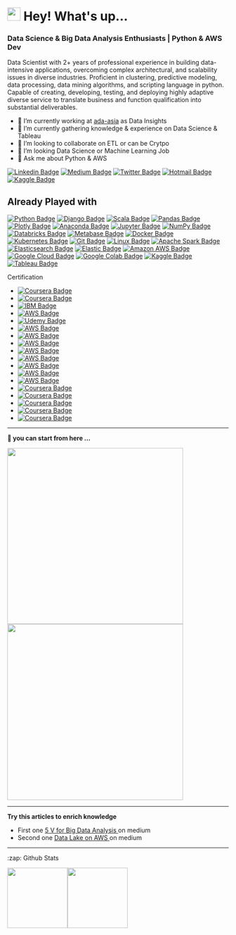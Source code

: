 <h1><img src="https://emojis.slackmojis.com/emojis/images/1531849430/4246/blob-sunglasses.gif?1531849430" width="30"/> Hey! What's up...</h1>

### Data Science & Big Data Analysis Enthusiasts | Python & AWS Dev 

<!-- **uannabi/uannabi** is a ✨ _special_ ✨ repository because its `README.md` (this file) appears on your GitHub profile. -->

Data Scientist with 2+ years of professional experience in building data-intensive applications, overcoming complex architectural, and scalability issues in diverse industries. Proficient in clustering, predictive modeling, data processing, data mining algorithms, and scripting language in python. Capable of creating, developing, testing, and deploying highly adaptive diverse service to translate business and function qualification into substantial deliverables. 
<br>


- 🔭 I’m currently working at [ada-asia](https://ada-asia.com/) as Data Insights
- 🌱 I’m currently gathering knowledge & experience on Data Science  & Tableau 
- 👯 I’m looking to collaborate on ETL or can be Crytpo 
- 🤔 I’m looking Data Science or Machine Learning Job
- 💬 Ask me about Python & AWS 


[![Linkedin Badge](https://img.shields.io/badge/-animus-blue?style=flat&logo=Linkedin&logoColor=white&link=https://www.linkedin.com/in/animus/)](https://www.linkedin.com/in/animus/)
[![Medium Badge](https://img.shields.io/badge/-@zahid.uan-000000?style=flat&labelColor=000000&logo=Medium&link=https://zahid-uan-nabi.medium.com/)](https://zahid-uan-nabi.medium.com/)
[![Twitter Badge](https://img.shields.io/badge/-@uan_nabi-1ca0f1?style=flat&labelColor=1ca0f1&logo=twitter&logoColor=white&link=https://twitter.com/uan_nabi)](https://twitter.com/uan_nabi)
[![Hotmail Badge](https://img.shields.io/badge/zahid-hotmail-brightgreenc14438?style=flat&logo=MicrosoftOutlook&logoColor=green&link=mailto:zahid_sc@hotmail.fr)](mailto:zahid_sc@hotmail.fr)
[![Kaggle Badge](https://img.shields.io/badge/Kaggle-follow%20me-blue?style=flat&logo=kaggle&logoColor=blue&link=https://www.kaggle.com/zahidunnabi)](https://www.kaggle.com/zahidunnabi)


## Already Played with 
[![Python Badge](https://img.shields.io/badge/-Python-black?style=flat&logo=Python&logoColor=white&link=https://www.linkedin.com/in/animus/)]()
[![Django Badge](https://img.shields.io/badge/-Django-black?style=flat&logo=Django&logoColor=white&link=https://www.linkedin.com/in/animus/)]()
[![Scala Badge](https://img.shields.io/badge/-Scala-black?style=flat&logo=Scala&logoColor=white&link=https://www.linkedin.com/in/animus/)]()
[![Pandas Badge](https://img.shields.io/badge/-Pandas-black?style=flat&logo=pandas&logoColor=white&link=https://www.linkedin.com/in/animus/)]()
[![Plotly Badge](https://img.shields.io/badge/-Plotly-black?style=flat&logo=Plotly&logoColor=white&link=https://www.linkedin.com/in/animus/)]()
[![Anaconda Badge](https://img.shields.io/badge/-Anaconda-black?style=flat&logo=Anaconda&logoColor=white&link=https://www.linkedin.com/in/animus/)]()
[![Jupyter Badge](https://img.shields.io/badge/-Jupyter-black?style=flat&logo=Jupyter&logoColor=white&link=https://www.linkedin.com/in/animus/)]()
[![NumPy Badge](https://img.shields.io/badge/-NumPy-black?style=flat&logo=NumPy&logoColor=white&link=https://www.linkedin.com/in/animus/)]()
[![Databricks Badge](https://img.shields.io/badge/-Databricks-black?style=flat&logo=Databricks&logoColor=white&link=https://www.linkedin.com/in/animus/)]()
[![Metabase Badge](https://img.shields.io/badge/-Metabase-black?style=flat&logo=Metabase&logoColor=white&link=https://www.linkedin.com/in/animus/)]()
[![Docker Badge](https://img.shields.io/badge/-Docker-black?style=flat&logo=Docker&logoColor=white&link=https://www.linkedin.com/in/animus/)]()
[![Kubernetes Badge](https://img.shields.io/badge/-Kubernetes-black?style=flat&logo=Kubernetes&logoColor=white&link=https://www.linkedin.com/in/animus/)]()
[![Git Badge](https://img.shields.io/badge/-Git-black?style=flat&logo=Git&logoColor=white&link=https://www.linkedin.com/in/animus/)]()
[![Linux Badge](https://img.shields.io/badge/-Linux-black?style=flat&logo=Linux&logoColor=white&link=https://www.linkedin.com/in/animus/)]()
[![Apache Spark Badge](https://img.shields.io/badge/-ApacheCassandra-black?style=flat&logo=ApacheCassandra&logoColor=white&link=https://www.linkedin.com/in/animus/)]()
[![Elasticsearch Badge](https://img.shields.io/badge/-Elasticsearch-black?style=flat&logo=Elasticsearch&logoColor=white&link=https://www.linkedin.com/in/animus/)]()
[![Elastic Badge](https://img.shields.io/badge/-Elastic-black?style=flat&logo=Elastic&logoColor=white&link=https://www.linkedin.com/in/animus/)]()
[![Amazon AWS Badge](https://img.shields.io/badge/-AmazonAWS-black?style=flat&logo=AmazonAWS&logoColor=white&link=#)]()
[![Google Cloud Badge](https://img.shields.io/badge/-GoogleCloud-black?style=flat&logo=GoogleCloud&logoColor=white&link=#)]()
[![Google Colab Badge](https://img.shields.io/badge/-GoogleColab-black?style=flat&logo=GoogleColab&logoColor=white&link=#)]()
[![Kaggle Badge](https://img.shields.io/badge/-Kaggle-black?style=flat&logo=Kaggle&logoColor=white&link=#)]()
[![Tableau Badge](https://img.shields.io/badge/-Tableau-black?style=flat&logo=Tableau&logoColor=white&link=#)]()


Certification 
- [![Coursera Badge](https://img.shields.io/badge/Coursera%20Certification-AWS%20Cloud%20Practitioner%20Essentials-black?style=flat&logo=Coursera&logoColor=blue&link=https://www.coursera.org/account/accomplishments/certificate/K2U7M686BJ9X)](https://www.coursera.org/account/accomplishments/certificate/K2U7M686BJ9X)
- [![Coursera Badge](https://img.shields.io/badge/Coursera%20Certification-AWS%20Cloud%20Technical%20Essentials-black?style=flat&logo=Coursera&logoColor=blue&link=https://www.coursera.org/account/accomplishments/certificate/BZZUNMFCAKR8)](https://www.coursera.org/account/accomplishments/certificate/BZZUNMFCAKR8)
- [![IBM Badge](https://img.shields.io/badge/IBM%20Certification-IBM%20Certified:%20Machine%20Learning%20with%20Python-black?style=flat&logo=IBM&logoColor=white&link=https://www.coursera.org/account/accomplishments/verify/A5PW3VPDSQTB)](https://www.coursera.org/account/accomplishments/verify/A5PW3VPDSQTB)
- [![AWS Badge](https://img.shields.io/badge/AWS%20Certification-Elements%20of%20Data%20Science-black?style=flat&logo=AmazonAWS&logoColor=orange&link=)]()
- [![Udemy Badge](https://img.shields.io/badge/Udemy%20Certification-Spark%20and%20Python%20for%20Big%20Data%20with%20PySpark-black?style=flat&logo=udemy&logoColor=red&link=https://www.udemy.com/certificate/UC-4969a2ed-e4f2-47f3-ac8b-3b6eb10491e3/)](https://www.udemy.com/certificate/UC-4969a2ed-e4f2-47f3-ac8b-3b6eb10491e3/)
- [![AWS Badge](https://img.shields.io/badge/AWS%20Certification-Data%20Analytics%20Fundamentals-black?style=flat&logo=AmazonAWS&logoColor=orange&link=https://www.aws.training/Transcript/CompletionCertificateHtml?transcriptid=ckLws012aU-NRL9Z6CHmZg2)](https://www.aws.training/Transcript/CompletionCertificateHtml?transcriptid=ckLws012aU-NRL9Z6CHmZg2)
- [![AWS Badge](https://img.shields.io/badge/AWS%20Certification-Amazon%20Redshift%20Service%20Primer-black?style=flat&logo=AmazonAWS&logoColor=orange&link=https://www.aws.training/Transcript/CompletionCertificateHtml?transcriptid=HldGHftVvU-wKogCrPwP8g2)](https://www.aws.training/Transcript/CompletionCertificateHtml?transcriptid=HldGHftVvU-wKogCrPwP8g2)
- [![AWS Badge](https://img.shields.io/badge/AWS%20Certification-Machine%20Learning%20Algorithms%20Explained-black?style=flat&logo=AmazonAWS&logoColor=orange&link=https://www.aws.training/Transcript/CompletionCertificateHtml?transcriptid=h4WFm7C6FUSFC3mpNQV2HA2)](https://www.aws.training/Transcript/CompletionCertificateHtml?transcriptid=h4WFm7C6FUSFC3mpNQV2HA2)
- [![AWS Badge](https://img.shields.io/badge/AWS%20Certification-Machine%20Learning%20Data%20Readiness-black?style=flat&logo=AmazonAWS&logoColor=orange&link=https://www.aws.training/Transcript/CompletionCertificateHtml?transcriptid=xSUcWbC4E0Sd3l18rJ00Mw2)](https://www.aws.training/Transcript/CompletionCertificateHtml?transcriptid=xSUcWbC4E0Sd3l18rJ00Mw2)
- [![AWS Badge](https://img.shields.io/badge/AWS%20Certification-AWS%20Security%20Fundamentals%20Introduction%20to%20Cloud%20Computing%20and%20AWS%20Security-black?style=flat&logo=AmazonAWS&logoColor=orange&link=https://www.aws.training/Transcript/CompletionCertificateHtml?transcriptid=B-DPufZC5EqCtI4HBmruYw2)](https://www.aws.training/Transcript/CompletionCertificateHtml?transcriptid=B-DPufZC5EqCtI4HBmruYw2)
- [![AWS Badge](https://img.shields.io/badge/AWS%20Certification-Advanced%20Analytics%20with%20Amazon%20SageMaker-black?style=flat&logo=AmazonAWS&logoColor=orange&link=https://www.aws.training/Transcript/CompletionCertificateHtml?transcriptid=Vo1kXNbPVk2eevyqBoXPhw2)](https://www.aws.training/Transcript/CompletionCertificateHtml?transcriptid=Vo1kXNbPVk2eevyqBoXPhw2)
- [![AWS Badge](https://img.shields.io/badge/AWS%20Certification-Amazon%20Neptune%20Service%20Primer-black?style=flat&logo=AmazonAWS&logoColor=orange&link=https://www.aws.training/Transcript/CompletionCertificateHtml?transcriptid=TfG7xZXVU0OsVGc2rInmtw2)](https://www.aws.training/Transcript/CompletionCertificateHtml?transcriptid=TfG7xZXVU0OsVGc2rInmtw2)
- [![AWS Badge](https://img.shields.io/badge/AWS%20Certification-PostgreSQL%20Fundamentals:%20Architecture-black?style=flat&logo=AmazonAWS&logoColor=orange&link=https://www.aws.training/Transcript/CompletionCertificateHtml?transcriptid=m8F3eWG1tEOZyQXBeFS1rw2)](https://www.aws.training/Transcript/CompletionCertificateHtml?transcriptid=m8F3eWG1tEOZyQXBeFS1rw2)
- [![Coursera Badge](https://img.shields.io/badge/Coursera%20Certification-Handling%20Imbalanced%20Data%20Classification%20Problems-black?style=flat&logo=Coursera&logoColor=blue&link=https://www.coursera.org/account/accomplishments/verify/THFEVXFVXFBA)](https://www.coursera.org/account/accomplishments/verify/THFEVXFVXFBA)
- [![Coursera Badge](https://img.shields.io/badge/Coursera%20Certification-Machine%20Learning%20with%20Python-black?style=flat&logo=Coursera&logoColor=blue&link=https://www.coursera.org/account/accomplishments/verify/A5PW3VPDSQTB)](https://www.coursera.org/account/accomplishments/verify/A5PW3VPDSQTB)
- [![Coursera Badge](https://img.shields.io/badge/Coursera%20Certification-Fraud%20Detection%20using%20Amazon%20Fraud%20Detector-black?style=flat&logo=Coursera&logoColor=blue&link=https://www.coursera.org/account/accomplishments/certificate/EB4KZ7M7CBB6)](https://www.coursera.org/account/accomplishments/certificate/EB4KZ7M7CBB6)
- [![Coursera Badge](https://img.shields.io/badge/Coursera%20Certification-Getting%20Started%20with%20AWS%20Machine%20Learning-black?style=flat&logo=Coursera&logoColor=blue&link=https://coursera.org/share/468ac08dc77c8ac0c3e9c806674b2c5b)](https://coursera.org/share/468ac08dc77c8ac0c3e9c806674b2c5b)
- [![Coursera Badge](https://img.shields.io/badge/Coursera%20Certification-Create%20a%20Story%20in%20Tableau-black?style=flat&logo=Coursera&logoColor=blue&link=https://www.coursera.org/account/accomplishments/certificate/6G7QG9VT8AZN)](https://www.coursera.org/account/accomplishments/certificate/6G7QG9VT8AZN)


    



<hr>

<strong>🔭 you can start from here ...</strong>

<a href="https://github.com/uannabi/SparkDataFrame"> <img src="https://github-readme-stats.vercel.app/api/pin/?username=uannabi&repo=SparkDataFrame" width=400> </a> 
<a href="https://github.com/uannabi/DesignPatterns"> <img src="https://github-readme-stats.vercel.app/api/pin/?username=uannabi&repo=DesignPatterns" width=400> </a> 
<hr>
<strong>Try this articles to enrich knowledge</strong>
<br>

 - First one  [5 V for Big Data Analysis ](https://zahid-uan-nabi.medium.com/five-v-of-data-analysis-47868610b6f6) on medium
 - Second one  [Data Lake on AWS ](https://zahid-uan-nabi.medium.com/data-lakes-on-aws-b598cd9616b2) on medium



<!-- - 😄 Pronouns: ...
- ⚡ Fun fact: ... -->
<hr>

<p align="center">
<summary>:zap: Github Stats</summary>


</p>
<a href="#"><img height="137px" src="https://github-readme-stats.vercel.app/api?username=uannabi&hide_title=true&hide_border=true&show_icons=true&include_all_commits=true&count_private=true&line_height=21&text_color=000&icon_color=000&bg_color=0,ea6161,ffc64d,fffc4d,52fa5a&theme=graywhite" /><!-- wi*quL3fcV --><img height="137px" src="https://github-readme-stats.vercel.app/api/top-langs/?username=uannabi&hide=html&hide_title=true&hide_border=true&layout=compact&langs_count=7&exclude_repo=comp426,Redventures-Movie-Quotes&text_color=000&icon_color=fff&bg_color=0,52fa5a,4dfcff,c64dff&theme=graywhite" /></a>
